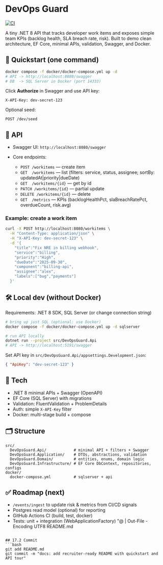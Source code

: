 
# DevOps Guard
[![CI](https://github.com/DarkishLocket10/devops-guard/actions/workflows/ci.yml/badge.svg)](https://github.com/DarkishLocket10/devops-guard/actions/workflows/ci.yml)


A tiny .NET 8 API that tracks developer work items and exposes simple team KPIs (backlog health, SLA breach rate, risk). Built to demo clean architecture, EF Core, minimal APIs, validation, Swagger, and Docker.

## 🚀 Quickstart (one command)

```bash
docker compose -f docker/docker-compose.yml up -d
# API -> http://localhost:8080/swagger
# DB  -> SQL Server in Docker (port 14333)
````

Click **Authorize** in Swagger and use API key:

```
X-API-Key: dev-secret-123
```

Optional seed:

```
POST /dev/seed
```

## 🧭 API

* Swagger UI: `http://localhost:8080/swagger`
* Core endpoints:

  * `POST /workitems` — create item
  * `GET  /workitems` — list (filters: service, status, assignee; sortBy: updatedAt|priority|dueDate)
  * `GET  /workitems/{id}` — get by id
  * `PATCH /workitems/{id}` — partial update
  * `DELETE /workitems/{id}` — delete
  * `GET  /metrics` — KPIs (backlogHealthPct, slaBreachRatePct, overdueCount, risk.avg)

### Example: create a work item

```bash
curl -X POST http://localhost:8080/workitems \
  -H "Content-Type: application/json" \
  -H "X-API-Key: dev-secret-123" \
  -d '{
    "title":"Fix NRE in billing webhook",
    "service":"billing",
    "priority":"High",
    "dueDate":"2025-09-30",
    "component":"billing-api",
    "assignee":"alex",
    "labels":["bug","payments"]
  }'
```

## 🛠️ Local dev (without Docker)

Requirements: .NET 8 SDK, SQL Server (or change connection string)

```bash
# bring up just SQL (optional: use Docker)
docker compose -f docker/docker-compose.yml up -d sqlserver

# run API locally
dotnet run --project src/DevOpsGuard.Api
# API -> http://localhost:5191/swagger
```

Set API key in `src/DevOpsGuard.Api/appsettings.Development.json`:

```json
{ "ApiKey": "dev-secret-123" }
```

## 🧩 Tech

* .NET 8 minimal APIs + Swagger (OpenAPI)
* EF Core (SQL Server) with migrations
* Validation: FluentValidation + ProblemDetails
* Auth: simple `X-API-Key` filter
* Docker: multi-stage build + compose

## 🗂️ Structure

```
src/
  DevOpsGuard.Api/            # minimal API + filters + Swagger
  DevOpsGuard.Application/    # DTOs, abstractions, validation
  DevOpsGuard.Domain/         # entities, enums, domain logic
  DevOpsGuard.Infrastructure/ # EF Core DbContext, repositories, configs
docker/
  docker-compose.yml          # sqlserver + api
```

## ✅ Roadmap (next)

* `/events/ingest` to update risk & metrics from CI/CD signals
* Postgres read model (optional) for reporting
* GitHub Actions CI (build, test, docker)
* Tests: unit + integration (WebApplicationFactory)
  "@ | Out-File -Encoding UTF8 README.md

````

## 17.2 Commit
```bash
git add README.md
git commit -m "docs: add recruiter-ready README with quickstart and API tour"
````
